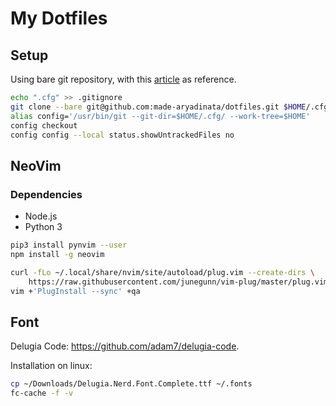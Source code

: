 # My Dotfiles

## Setup
Using bare git repository, with this [article](https://www.atlassian.com/git/tutorials/dotfiles) as reference.

```bash
echo ".cfg" >> .gitignore
git clone --bare git@github.com:made-aryadinata/dotfiles.git $HOME/.cfg
alias config='/usr/bin/git --git-dir=$HOME/.cfg/ --work-tree=$HOME'
config checkout
config config --local status.showUntrackedFiles no
```

## NeoVim
### Dependencies
- Node.js
- Python 3

```bash
pip3 install pynvim --user
npm install -g neovim

curl -fLo ~/.local/share/nvim/site/autoload/plug.vim --create-dirs \
    https://raw.githubusercontent.com/junegunn/vim-plug/master/plug.vim
vim +'PlugInstall --sync' +qa
```

## Font
Delugia Code: https://github.com/adam7/delugia-code.

Installation on linux:
```bash
cp ~/Downloads/Delugia.Nerd.Font.Complete.ttf ~/.fonts
fc-cache -f -v
```
